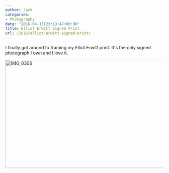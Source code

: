 ```yaml
---
author: Jack
categories:
- Photography
date: "2016-04-13T23:13:47+00:00"
title: Elliot Erwitt Signed Print
url: /2016/elliot-erwitt-signed-print/
---
```


I finally got around to framing my Elliot Erwitt print. It's the only signed photograph I own and I love it.

<img class="alignnone size-large wp-image-5156" src="/img/2016/04/IMG_0306-1024x503.jpg" alt="IMG_0306" width="700" height="344" srcset="/img/2016/04/IMG_0306-1024x503.jpg 1024w, /img/2016/04/IMG_0306-300x147.jpg 300w, /img/2016/04/IMG_0306-768x377.jpg 768w, /img/2016/04/IMG_0306-700x344.jpg 700w, /img/2016/04/IMG_0306.jpg 1566w" sizes="(max-width: 700px) 100vw, 700px" />